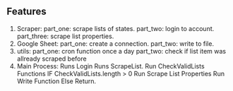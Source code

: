 ## Features 

1. Scraper: 
    part_one: scrape lists of states. 
    part_two: login to account.
    part_three: scrape list properties. 
2. Google Sheet: 
    part_one: create a connection.
    part_two: write to file. 
3. utils:
    part_one: cron function once a day
    part_two: check if list item was allready scraped before 
4. Main Process: 
    Runs Login
    Runs ScrapeList.
    Run CheckValidLists Functions
    IF CheckValidLists.length > 0 Run Scrape List Properties 
    Run Write Function 
    Else Return.
